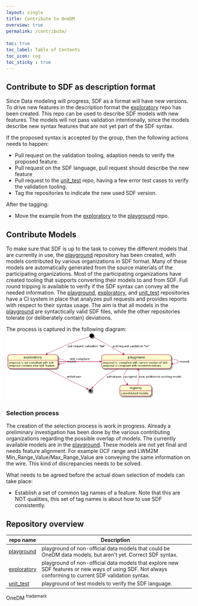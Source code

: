 ```yaml
---
layout: single
title: Contribute to OneDM
overview: true
permalink: /contribute/

toc: true
toc_label: Table of Contents
toc_icon: cog
toc_sticky : true
---
```


## Contribute to SDF as description format

Since Data modeling will progress, SDF as a format will have new versions.
To drive new features in the description format the [exploratory][] repo has been created.
This repo can be used to describe SDF models with new features.
The models will not pass validation intentionally, since the models describe new syntax features that are not yet part of the SDF syntax.

If the proposed syntax is accepted by the group, then the following actions needs to happen:

- Pull request on the validation tooling, adaption needs to verify the proposed feature.
- Pull request on the SDF language, pull request should describe the new feature
- Pull request to the [unit_test][] repo, having a few error test cases to verify the validation tooling.
- Tag the repositories to indicate the new used SDF version.

After the tagging:

- Move the example from the [exploratory][] to the [playground][] repo.

## Contribute Models

To make sure that SDF is up to the task to convey the different models
that are currently in use, the [playground][] repository has been
created, with models contributed by various organizations in SDF format.
Many of these models are automatically generated from the source materials of the participating organizations.
Most of the participating organizations have created tooling that supports converting their models to and from SDF.
Full round tripping is available to verify if the SDF syntax can convey all the needed information.
The [playground][], [exploratory][], and [unit_test][] repositories have a CI system in place that analyzes
pull requests and provides reports with respect to their syntax usage.
The aim is that all models in the
[playground][] are syntactically valid SDF files, while the other
repositories tolerate (or deliberately contain) deviations.

The process is captured in the following diagram:
![process flow](/assets/images/process.png "process")

### Selection process

The creation of the selection process is work in progress.
Already a preliminary investigation has been done by the various contributing organizations regarding the possible overlap of models.
The currently available models are in the [playground][]. These models are not yet final and needs feature alignment.
For example OCF range and LWM2M Min_Range_Value/Max_Range_Value are conveying the same information on the wire.
This kind of discrepancies needs to be solved.

What needs to be agreed before the actual down selection of models can take place:

- Establish a set of common tag names of a feature.
    Note that this are NOT qualities, this set of tag names is about how to use SDF consistently.

## Repository overview

| repo name       | Description                                                          |
|-----------------|----------------------------------------------------------------------|
| [playground][]  | playground of non-official data models that could be OneDM data models, but aren't yet. Correct SDF syntax.  |
| [exploratory][] | playground of non-official data models that explore new SDF features or new ways of using SDF. Not always conforming to current SDF validation syntax. |
| [unit_test][] | playground of test models to verify the SDF language. |

OneDM <sup>trademark</sup>

[logo]: /assets/images/onedm-tm.png 

[SDF]: https://github.com/one-data-model/SDF
[tools]: https://github.com/one-data-model/tools
[playground]: https://github.com/one-data-model/playground
[exploratory]: https://github.com/one-data-model/exploratory
[unit_test]: https://github.com/one-data-model/unit_test

[SDF language]: https://onedm.org/SDF/sdf.html

[IETF108]: https://github.com/one-data-model/ietf108

[RFC8610]: https://tools.ietf.org/html/rfc8610
